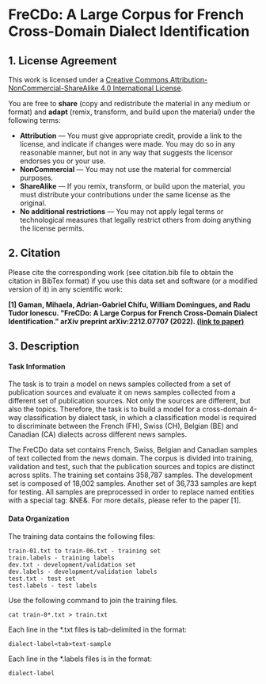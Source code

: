 # FreCDo: A Large Corpus for French Cross-Domain Dialect Identification

## 1. License Agreement

This work is licensed under a [Creative Commons Attribution-NonCommercial-ShareAlike 4.0 International License](https://creativecommons.org/licenses/by-nc-sa/4.0/). 

You are free to **share** (copy and redistribute the material in any medium or format) and **adapt** (remix, transform, and build upon the material) under the following terms:
- **Attribution** — You must give appropriate credit, provide a link to the license, and indicate if changes were made. You may do so in any reasonable manner, but not in any way that suggests the licensor endorses you or your use.
- **NonCommercial** — You may not use the material for commercial purposes.
- **ShareAlike** — If you remix, transform, or build upon the material, you must distribute your contributions under the same license as the original.
- **No additional restrictions** — You may not apply legal terms or technological measures that legally restrict others from doing anything the license permits.

## 2. Citation

Please cite the corresponding work (see citation.bib file to obtain the citation in BibTex format) if you use this data set and software (or a modified version of it) in any scientific work:

**[1] Gaman, Mihaela, Adrian-Gabriel Chifu, William Domingues, and Radu Tudor Ionescu. "FreCDo: A Large Corpus for French Cross-Domain Dialect Identification." arXiv preprint arXiv:2212.07707 (2022). [(link to paper)](https://arxiv.org/abs/2212.07707)**


## 3. Description

#### Task Information

The task is to train a model on news samples collected from a set of publication sources and evaluate it on news samples collected from a different set of publication sources. Not only the sources are different, but also the topics. Therefore, the task is to build a model for a cross-domain 4-way classification by dialect task, in which a classification model is required to discriminate between the French (FH), Swiss (CH), Belgian (BE) and Canadian (CA) dialects across different news samples. 

The FreCDo data set contains French, Swiss, Belgian and Canadian samples of text collected from the news domain. The corpus is divided into training, validation and test, such that the publication sources and topics are distinct across splits. The training set contains 358,787 samples. The development set is composed of 18,002 samples. Another set of 36,733 samples are kept for testing. All samples are preprocessed in order to replace named entities with a special tag: &amp;NE&amp;. For more details, please refer to the paper [1].

#### Data Organization

The training data contains the following files:

	train-01.txt to train-06.txt - training set
	train.labels - training labels
	dev.txt - development/validation set
	dev.labels - development/validation labels
	test.txt - test set
	test.labels - test labels

Use the following command to join the training files.

	cat train-0*.txt > train.txt 
	
Each line in the *.txt files is tab-delimited in the format:

	dialect-label<tab>text-sample

Each line in the *.labels files is in the format:

	dialect-label
